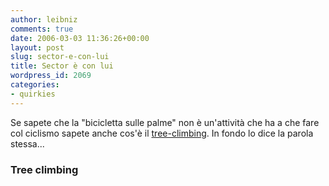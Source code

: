 ```yaml
---
author: leibniz
comments: true
date: 2006-03-03 11:36:26+00:00
layout: post
slug: sector-e-con-lui
title: Sector è con lui
wordpress_id: 2069
categories:
- quirkies
---
```


Se sapete che la "bicicletta sulle palme" non è un'attività che ha a che fare col ciclismo sapete anche cos'è il [tree-climbing](http://www.treeclimbing.it/). In fondo lo dice la parola stessa...


### Tree climbing
